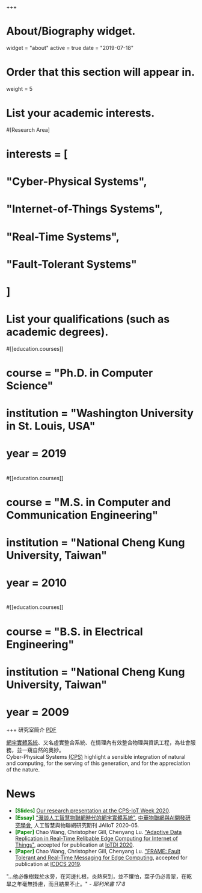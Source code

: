 +++
# About/Biography widget.
widget = "about"
active = true
date = "2019-07-18"

# Order that this section will appear in.
weight = 5


# List your academic interests.
#[Research Area]
#  interests = [
#    "Cyber-Physical Systems",
#    "Internet-of-Things Systems",
#    "Real-Time Systems",
#    "Fault-Tolerant Systems"
#  ]
#
# List your qualifications (such as academic degrees).
#[[education.courses]]
#  course = "Ph.D. in Computer Science"
#  institution = "Washington University in St. Louis, USA"
#  year = 2019
#
#[[education.courses]]
#  course = "M.S. in Computer and Communication Engineering"
#  institution = "National Cheng Kung University, Taiwan"
#  year = 2010
#
#[[education.courses]]
#  course = "B.S. in Electrical Engineering"
#  institution = "National Cheng Kung University, Taiwan"
#  year = 2009
 
+++
研究室簡介 [PDF](pdf/ncl_intro_2020May.pdf)

[網宇實體系統](https://zh.wikipedia.org/zh-tw/網宇實體系統)、又名虛實整合系統、在情理內有效整合物理與資訊工程，為社會服務，並一窺自然的奧妙。<br>
Cyber-Physical Systems [(CPS)](https://en.wikipedia.org/wiki/Cyber-physical_system) highlight a sensible integration of natural and computing, for the serving of this generation, and for the appreciation of the nature.


  
# News

* <span style="color:green">**[Slides]**</span> [Our research presentation at the CPS-IoT Week 2020](pdf/iotdi20-arrec-presentation.pdf).  
* <span style="color:green">**[Essay]**</span> ["漫談人工智慧物聯網時代的網宇實體系統"](https://jaiiot.weebly.com/jaiiot-2020-05.html), [中華物聯網與AI開發研究學會](https://jaiiot.weebly.com/), 人工智慧與物聯網研究期刊 JAIIoT 2020-05.  
* <span style="color:green">**[Paper]**</span> Chao Wang, Christopher Gill, Chenyang Lu. ["Adaptive Data Replication in Real-Time Relibable Edge Computing for Internet of Things"](pdf/iotdi20-arrec.pdf), accepted for publication at [IoTDI 2020](https://conferences.computer.org/iotdi/2020/).  
* <span style="color:green">**[Paper]**</span> Chao Wang, Christopher Gill, Chenyang Lu. ["FRAME: Fault Tolerant and Real-Time Messaging for Edge Computing](pdf/icdcs19-frame.pdf), accepted for publication at [ICDCS 2019](https://theory.utdallas.edu/ICDCS2019/).


"...他必像樹栽於水旁，在河邊扎根，炎熱來到，並不懼怕，葉子仍必青翠，在乾旱之年毫無掛慮，而且結果不止。"  _- 耶利米書 17:8_

